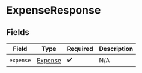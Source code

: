 # ExpenseResponse


## Fields

| Field                                     | Type                                      | Required                                  | Description                               |
| ----------------------------------------- | ----------------------------------------- | ----------------------------------------- | ----------------------------------------- |
| `expense`                                 | [Expense](../../models/shared/expense.md) | :heavy_check_mark:                        | N/A                                       |